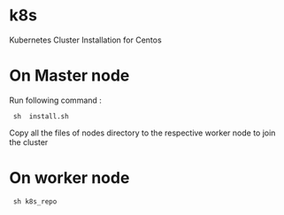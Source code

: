 # k8s

Kubernetes Cluster Installation for Centos

# On Master node

Run following command :

     sh  install.sh

Copy all the files of nodes directory to the respective worker node to join the cluster

# On worker node

     sh k8s_repo
